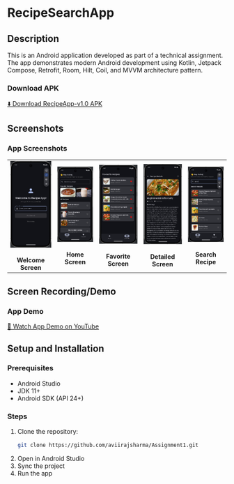 # RecipeSearchApp

## Description

This is an Android application developed as part of a technical assignment. The app demonstrates modern Android development using Kotlin, Jetpack Compose, Retrofit, Room, Hilt, Coil, and MVVM architecture pattern.

### Download APK

[⬇️ Download RecipeApp-v1.0 APK](https://raw.githubusercontent.com/aviirajsharma/Assignment-App/main/apk/RecipeApp-v1.0.apk)

## Screenshots

### App Screenshots

<table>
  <tr>
    <td align="center">
      <img src="screenshots/welcome_screen.png" width="180" alt="Welcome Screen"/>
      <br><br>
      <strong>Welcome Screen</strong>
      <br>
    </td>
    <td align="center">
      <img src="screenshots/home_screen.png" width="180" alt="Home Screen"/>
      <br><br>
      <strong>Home Screen</strong>
      <br>
    </td>
    <td align="center">
      <img src="screenshots/favorite_screen.png" width="180" alt="Favorite Screen"/>
      <br><br>
      <strong>Favorite Screen</strong>
      <br>
    </td>
    <td align="center">
      <img src="screenshots/detailed_screen.png" width="180" alt="Recipe Detailed Screen"/>
      <br><br>
      <strong>Detailed Screen</strong>
      <br>
    </td>
    <td align="center">
      <img src="screenshots/search_recipe.png" width="180" alt="Search Recipe"/>
      <br><br>
      <strong>Search Recipe</strong>
      <br>
    </td>
  </tr>
</table>

## Screen Recording/Demo

### App Demo

<tr>
  <td align="center">
    <a href="https://www.youtube.com/shorts/BjQsh-OYJUQ">
      🎥 Watch App Demo on YouTube
    </a>
    <br>
  </td>
</tr>


## Setup and Installation

### Prerequisites
- Android Studio
- JDK 11+
- Android SDK (API 24+)

### Steps
1. Clone the repository:
   ```bash
   git clone https://github.com/aviirajsharma/Assignment1.git
   ```
2. Open in Android Studio
3. Sync the project
4. Run the app





